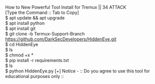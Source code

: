 How to New Powerful Tool Install for Tremux  || 34 ATTACK                       
[Type the Command :: Tab to Copy]   
$  apt update &amp;&amp; apt upgrade  
$  apt install python  
$  apt install git  
$   git clone -b Termux-Support-Branch https://github.com/DarkSecDevelopers/HiddenEye.git  
$  cd HiddenEye  
$  ls  
$  chmod +x *  
$   pip install -r requirements.txt  
$   ls  
$  python HiddenEye.py  [+]  Notice - :: Do you agree to use this tool for educational purposes only ::

